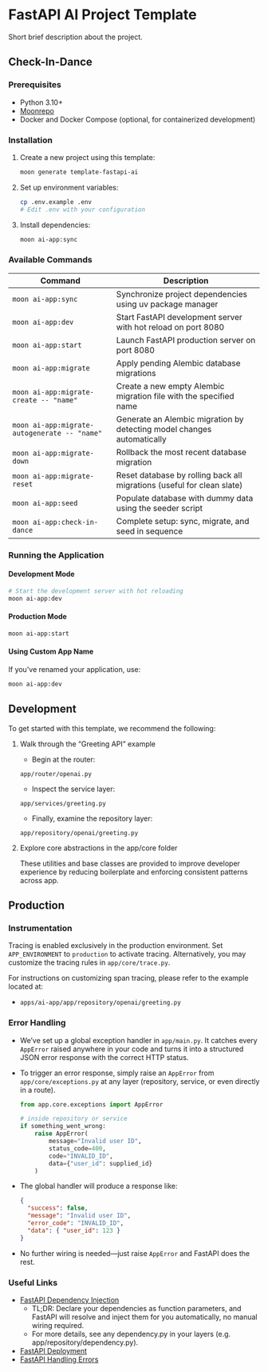 # FastAPI AI Project Template

Short brief description about the project.

## Check-In-Dance

### Prerequisites

- Python 3.10+
- [Moonrepo](https://moonrepo.dev/docs/getting-started/installation)
- Docker and Docker Compose (optional, for containerized development)

### Installation

1. Create a new project using this template:

    ```bash
    moon generate template-fastapi-ai
    ```

2. Set up environment variables:

    ```bash
    cp .env.example .env
    # Edit .env with your configuration
    ```

3. Install dependencies:

    ```bash
    moon ai-app:sync
    ```

### Available Commands

| Command                                      | Description                                                            |
|----------------------------------------------|------------------------------------------------------------------------|
| `moon ai-app:sync`                           | Synchronize project dependencies using uv package manager              |
| `moon ai-app:dev`                            | Start FastAPI development server with hot reload on port 8080          |
| `moon ai-app:start`                          | Launch FastAPI production server on port 8080                          |
| `moon ai-app:migrate`                        | Apply pending Alembic database migrations                              |
| `moon ai-app:migrate-create -- "name"`       | Create a new empty Alembic migration file with the specified name      |
| `moon ai-app:migrate-autogenerate -- "name"` | Generate an Alembic migration by detecting model changes automatically |
| `moon ai-app:migrate-down`                   | Rollback the most recent database migration                            |
| `moon ai-app:migrate-reset`                  | Reset database by rolling back all migrations (useful for clean slate) |
| `moon ai-app:seed`                           | Populate database with dummy data using the seeder script              |
| `moon ai-app:check-in-dance`                 | Complete setup: sync, migrate, and seed in sequence                    |

### Running the Application

#### Development Mode

```bash
# Start the development server with hot reloading
moon ai-app:dev
```

#### Production Mode

```bash
moon ai-app:start
```

#### Using Custom App Name

If you've renamed your application, use:

```bash
moon ai-app:dev
```

## Development

To get started with this template, we recommend the following:

1. Walk through the “Greeting API” example
    - Begin at the router:

    `app/router/openai.py`

    - Inspect the service layer:

    `app/services/greeting.py`

    - Finally, examine the repository layer:

    `app/repository/openai/greeting.py`

2. Explore core abstractions in the app/core folder

    These utilities and base classes are provided to improve developer experience by reducing boilerplate and enforcing consistent patterns across app.

## Production

### Instrumentation

Tracing is enabled exclusively in the production environment. Set `APP_ENVIRONMENT` to `production` to activate tracing. Alternatively, you may customize the tracing rules in `app/core/trace.py`.

For instructions on customizing span tracing, please refer to the example located at:

- `apps/ai-app/app/repository/openai/greeting.py`

### Error Handling

- We’ve set up a global exception handler in `app/main.py`. It catches every `AppError` raised anywhere in your code and turns it into a structured JSON error response with the correct HTTP status.
- To trigger an error response, simply raise an `AppError` from `app/core/exceptions.py` at any layer (repository, service, or even directly in a route).

  ```python
  from app.core.exceptions import AppError

  # inside repository or service
  if something_went_wrong:
      raise AppError(
          message="Invalid user ID",
          status_code=400,
          code="INVALID_ID",
          data={"user_id": supplied_id}
      )
  ```

- The global handler will produce a response like:

  ```json
  {
    "success": false,
    "message": "Invalid user ID",
    "error_code": "INVALID_ID",
    "data": { "user_id": 123 }
  }
  ```

- No further wiring is needed—just raise `AppError` and FastAPI does the rest.

### Useful Links

- [FastAPI Dependency Injection](https://fastapi.tiangolo.com/tutorial/dependencies/)
  - TL;DR: Declare your dependencies as function parameters, and FastAPI will resolve and inject them for you automatically, no manual wiring required.
  - For more details, see any dependency.py in your layers (e.g. app/repository/dependency.py).
- [FastAPI Deployment](https://fastapi.tiangolo.com/deployment/)
- [FastAPI Handling Errors](https://fastapi.tiangolo.com/tutorial/handling-errors/#install-custom-exception-handlers)
